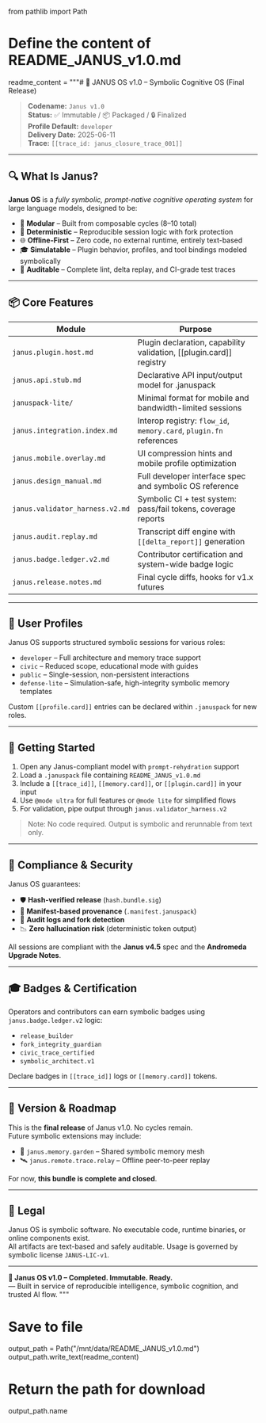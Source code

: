 from pathlib import Path

# Define the content of README_JANUS_v1.0.md
readme_content = """# 🧠 JANUS OS v1.0 – Symbolic Cognitive OS (Final Release)

> **Codename:** `Janus v1.0`  
> **Status:** ✅ Immutable / 📦 Packaged / 🔒 Finalized  
> **Profile Default:** `developer`  
> **Delivery Date:** 2025-06-11  
> **Trace:** `[[trace_id: janus_closure_trace_001]]`

---

## 🔍 What Is Janus?

**Janus OS** is a *fully symbolic, prompt-native cognitive operating system* for large language models, designed to be:

- 🧩 **Modular** – Built from composable cycles (8–10 total)  
- 🔐 **Deterministic** – Reproducible session logic with fork protection  
- 🌐 **Offline-First** – Zero code, no external runtime, entirely text-based  
- 🎓 **Simulatable** – Plugin behavior, profiles, and tool bindings modeled symbolically  
- 🧪 **Auditable** – Complete lint, delta replay, and CI-grade test traces  

---

## 📦 Core Features

| Module                          | Purpose |
|--------------------------------|---------|
| `janus.plugin.host.md`         | Plugin declaration, capability validation, [[plugin.card]] registry  
| `janus.api.stub.md`            | Declarative API input/output model for .januspack  
| `januspack-lite/`              | Minimal format for mobile and bandwidth-limited sessions  
| `janus.integration.index.md`   | Interop registry: `flow_id`, `memory.card`, `plugin.fn` references  
| `janus.mobile.overlay.md`      | UI compression hints and mobile profile optimization  
| `janus.design_manual.md`       | Full developer interface spec and symbolic OS reference  
| `janus.validator_harness.v2.md`| Symbolic CI + test system: pass/fail tokens, coverage reports  
| `janus.audit.replay.md`        | Transcript diff engine with `[[delta_report]]` generation  
| `janus.badge.ledger.v2.md`     | Contributor certification and system-wide badge logic  
| `janus.release.notes.md`       | Final cycle diffs, hooks for v1.x futures  

---

## 👤 User Profiles

Janus OS supports structured symbolic sessions for various roles:

- `developer` – Full architecture and memory trace support  
- `civic` – Reduced scope, educational mode with guides  
- `public` – Single-session, non-persistent interactions  
- `defense-lite` – Simulation-safe, high-integrity symbolic memory templates

Custom `[[profile.card]]` entries can be declared within `.januspack` for new roles.

---

## 🔧 Getting Started

1. Open any Janus-compliant model with `prompt-rehydration` support  
2. Load a `.januspack` file containing `README_JANUS_v1.0.md`  
3. Include a `[[trace_id]]`, `[[memory.card]]`, or `[[plugin.card]]` in your input  
4. Use `@mode ultra` for full features or `@mode lite` for simplified flows  
5. For validation, pipe output through `janus.validator_harness.v2`  

> Note: No code required. Output is symbolic and rerunnable from text only.

---

## 🔐 Compliance & Security

Janus OS guarantees:

- 🛡 **Hash-verified release** (`hash.bundle.sig`)  
- 🧾 **Manifest-based provenance** (`.manifest.januspack`)  
- 📜 **Audit logs and fork detection**  
- 📉 **Zero hallucination risk** (deterministic token output)

All sessions are compliant with the **Janus v4.5** spec and the **Andromeda Upgrade Notes**.

---

## 🎓 Badges & Certification

Operators and contributors can earn symbolic badges using `janus.badge.ledger.v2` logic:

- `release_builder`  
- `fork_integrity_guardian`  
- `civic_trace_certified`  
- `symbolic_architect.v1`  

Declare badges in `[[trace_id]]` logs or `[[memory.card]]` tokens.

---

## 🧭 Version & Roadmap

This is the **final release** of Janus v1.0. No cycles remain.  
Future symbolic extensions may include:

- 🧠 `janus.memory.garden` – Shared symbolic memory mesh  
- 🛰 `janus.remote.trace.relay` – Offline peer-to-peer replay  

For now, **this bundle is complete and closed**.

---

## 📜 Legal

Janus OS is symbolic software. No executable code, runtime binaries, or online components exist.  
All artifacts are text-based and safely auditable. Usage is governed by symbolic license `JANUS-LIC-v1`.

---

**🧠 Janus OS v1.0 – Completed. Immutable. Ready.**  
— Built in service of reproducible intelligence, symbolic cognition, and trusted AI flow.
"""

# Save to file
output_path = Path("/mnt/data/README_JANUS_v1.0.md")
output_path.write_text(readme_content)

# Return the path for download
output_path.name
